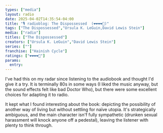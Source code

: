 ```yaml
---
types: ["media"]
layout: radio
date: 2025-04-02T14:35:54-04:00
title: "🎙️ radioblog: The Dispossessed  (❤️❤️❤️❤️🖤)"
tags: ["The Dispossessed","Ursula K. LeGuin,David Lewis Stein"]
media: ["radio"]
titles: ["The Dispossessed"]
creators: ["Ursula K. LeGuin","David Lewis Stein"]
series: [""]
franchise: ["Hainish Cycle"]
ratings: ["❤️❤️❤️❤️🖤"]
params:
  entry: 
---
```


I've had this on my radar since listening to the audiobook and thought I'd give it a try. It is terminally 80s in some ways (I liked the music anyway, but the sound effects felt like bad Doctor Who), but there were some excellent choices for adapting it to radio.

It kept what I found interesting about the book: depicting the possibility of another way of living but without settling for naïve utopia. It's strategically ambiguous, and the main character isn'f fully sympathetic (drunken sexual harassment will knock anyone off a pedestal), leaving the listener with plenty to think through.
